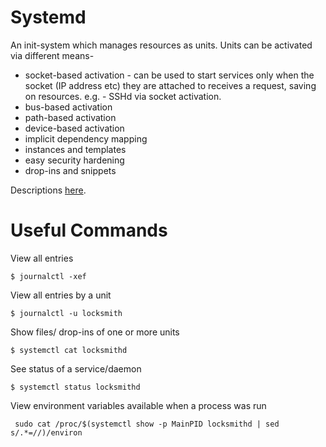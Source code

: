 Systemd
=======
An init-system which manages resources as units. Units can be activated via different means-
* socket-based activation - can be used to start services only when the socket (IP address etc) they are attached to receives a request, saving on resources. e.g. - SSHd via socket activation.
* bus-based activation
* path-based activation
* device-based activation
* implicit dependency mapping
* instances and templates
* easy security hardening
* drop-ins and snippets

Descriptions [here](https://www.digitalocean.com/community/tutorials/understanding-systemd-units-and-unit-files).


Useful Commands
===============

View all entries 
```
$ journalctl -xef
```

View all entries by a unit
```
$ journalctl -u locksmith
```

Show files/ drop-ins of one or more units
```
$ systemctl cat locksmithd
```

See status of a service/daemon
```
$ systemctl status locksmithd
```

View environment variables available when a process was run
```
 sudo cat /proc/$(systemctl show -p MainPID locksmithd | sed s/.*=//)/environ
```
